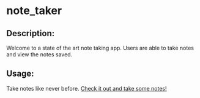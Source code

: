 # note_taker



## Description:
Welcome to a state of the art note taking app. Users are able to take notes and view the notes saved. 

## Usage:

Take notes like never before.
[Check it out and take some notes!](https://radiant-everglades-72855-a88bf8336cf1.herokuapp.com/)
